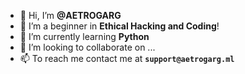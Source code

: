 - 👋 Hi, I’m **@AETROGARG**
- 👀 I’m a beginner in **Ethical Hacking and Coding**! 
- 🌱 I’m currently learning **Python**
- 💞️ I’m looking to collaborate on ...
- 📫 To reach me contact me at **`support@aetrogarg.ml`**

<!---
AETROGARG/AETROGARG is a ✨ special ✨ repository because its `README.md` (this file) appears on your GitHub profile.
You can click the Preview link to take a look at your changes.
--->
